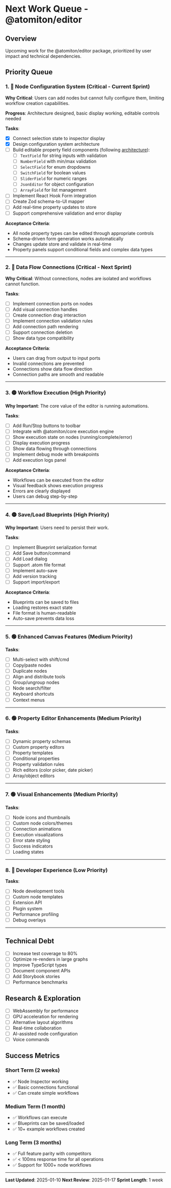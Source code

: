 # Next Work Queue - @atomiton/editor

## Overview

Upcoming work for the @atomiton/editor package, prioritized by user impact and
technical dependencies.

## Priority Queue

### 1. 🔴 Node Configuration System (Critical - Current Sprint)

**Why Critical**: Users can add nodes but cannot fully configure them, limiting
workflow creation capabilities.

**Progress**: Architecture designed, basic display working, editable controls
needed

**Tasks**:

- [x] Connect selection state to inspector display
- [x] Design configuration system architecture
- [ ] Build editable property field components (following
      [architecture](../../docs/architecture/NODE_CONFIGURATION_SYSTEM.md)):
  - [ ] `TextField` for string inputs with validation
  - [ ] `NumberField` with min/max validation
  - [ ] `SelectField` for enum dropdowns
  - [ ] `SwitchField` for boolean values
  - [ ] `SliderField` for numeric ranges
  - [ ] `JsonEditor` for object configuration
  - [ ] `ArrayField` for list management
- [ ] Implement React Hook Form integration
- [ ] Create Zod schema-to-UI mapper
- [ ] Add real-time property updates to store
- [ ] Support comprehensive validation and error display

**Acceptance Criteria**:

- All node property types can be edited through appropriate controls
- Schema-driven form generation works automatically
- Changes update store and validate in real-time
- Property panels support conditional fields and complex data types

---

### 2. 🔴 Data Flow Connections (Critical - Next Sprint)

**Why Critical**: Without connections, nodes are isolated and workflows cannot
function.

**Tasks**:

- [ ] Implement connection ports on nodes
- [ ] Add visual connection handles
- [ ] Create connection drag interaction
- [ ] Implement connection validation rules
- [ ] Add connection path rendering
- [ ] Support connection deletion
- [ ] Show data type compatibility

**Acceptance Criteria**:

- Users can drag from output to input ports
- Invalid connections are prevented
- Connections show data flow direction
- Connection paths are smooth and readable

---

### 3. 🟡 Workflow Execution (High Priority)

**Why Important**: The core value of the editor is running automations.

**Tasks**:

- [ ] Add Run/Stop buttons to toolbar
- [ ] Integrate with @atomiton/core execution engine
- [ ] Show execution state on nodes (running/complete/error)
- [ ] Display execution progress
- [ ] Show data flowing through connections
- [ ] Implement debug mode with breakpoints
- [ ] Add execution logs panel

**Acceptance Criteria**:

- Workflows can be executed from the editor
- Visual feedback shows execution progress
- Errors are clearly displayed
- Users can debug step-by-step

---

### 4. 🟡 Save/Load Blueprints (High Priority)

**Why Important**: Users need to persist their work.

**Tasks**:

- [ ] Implement Blueprint serialization format
- [ ] Add Save button/command
- [ ] Add Load dialog
- [ ] Support .atom file format
- [ ] Implement auto-save
- [ ] Add version tracking
- [ ] Support import/export

**Acceptance Criteria**:

- Blueprints can be saved to files
- Loading restores exact state
- File format is human-readable
- Auto-save prevents data loss

---

### 5. 🟢 Enhanced Canvas Features (Medium Priority)

**Tasks**:

- [ ] Multi-select with shift/cmd
- [ ] Copy/paste nodes
- [ ] Duplicate nodes
- [ ] Align and distribute tools
- [ ] Group/ungroup nodes
- [ ] Node search/filter
- [ ] Keyboard shortcuts
- [ ] Context menus

---

### 6. 🟢 Property Editor Enhancements (Medium Priority)

**Tasks**:

- [ ] Dynamic property schemas
- [ ] Custom property editors
- [ ] Property templates
- [ ] Conditional properties
- [ ] Property validation rules
- [ ] Rich editors (color picker, date picker)
- [ ] Array/object editors

---

### 7. 🟢 Visual Enhancements (Medium Priority)

**Tasks**:

- [ ] Node icons and thumbnails
- [ ] Custom node colors/themes
- [ ] Connection animations
- [ ] Execution visualizations
- [ ] Error state styling
- [ ] Success indicators
- [ ] Loading states

---

### 8. 🔵 Developer Experience (Low Priority)

**Tasks**:

- [ ] Node development tools
- [ ] Custom node templates
- [ ] Extension API
- [ ] Plugin system
- [ ] Performance profiling
- [ ] Debug overlays

---

## Technical Debt

- [ ] Increase test coverage to 80%
- [ ] Optimize re-renders in large graphs
- [ ] Improve TypeScript types
- [ ] Document component APIs
- [ ] Add Storybook stories
- [ ] Performance benchmarks

## Research & Exploration

- [ ] WebAssembly for performance
- [ ] GPU acceleration for rendering
- [ ] Alternative layout algorithms
- [ ] Real-time collaboration
- [ ] AI-assisted node configuration
- [ ] Voice commands

## Success Metrics

### Short Term (2 weeks)

- ✅ Node Inspector working
- ✅ Basic connections functional
- ✅ Can create simple workflows

### Medium Term (1 month)

- ✅ Workflows can execute
- ✅ Blueprints can be saved/loaded
- ✅ 10+ example workflows created

### Long Term (3 months)

- ✅ Full feature parity with competitors
- ✅ < 100ms response time for all operations
- ✅ Support for 1000+ node workflows

---

**Last Updated**: 2025-01-10 **Next Review**: 2025-01-17 **Sprint Length**: 1
week
